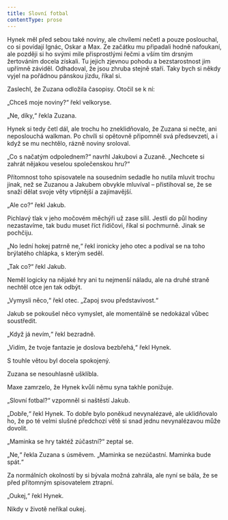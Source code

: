 ```yaml
---
title: Slovní fotbal
contentType: prose
---
```


Hynek měl před sebou také noviny, ale chvílemi nečetl a pouze poslouchal, co si povídají Ignác, Oskar a Max. Ze začátku mu připadali hodně nafoukaní, ale později si ho svými mile přisprostlými řečmi a vším tím drsným žertováním docela získali. Tu jejich zjevnou pohodu a bezstarostnost jim upřímně záviděl. Odhadoval, že jsou zhruba stejně staří. Taky bych si někdy vyjel na pořádnou pánskou jízdu, říkal si.

  

Zaslechl, že Zuzana odložila časopisy. Otočil se k ní:

„Chceš moje noviny?“ řekl velkoryse.

„Ne, díky,“ řekla Zuzana.

Hynek si tedy četl dál, ale trochu ho zneklidňovalo, že Zuzana si nečte, ani neposlouchá walkman. Po chvíli si opětovně připomněl svá předsevzetí, a i když se mu nechtělo, rázně noviny sroloval.

„Co s načatým odpolednem?“ navrhl Jakubovi a Zuzaně. „Nechcete si zahrát nějakou veselou společenskou hru?“

Přítomnost toho spisovatele na sousedním sedadle ho nutila mluvit trochu jinak, než se Zuzanou a Jakubem obvykle mluvíval – přistihoval se, že se snaží dělat svoje věty vtipnější a zajímavější.

„Ale co?“ řekl Jakub.

Pichlavý tlak v jeho močovém měchýři už zase sílil. Jestli do půl hodiny nezastavíme, tak budu muset říct řidičovi, říkal si po­chmurně. Jinak se pochčiju.

„No lední hokej patrně ne,“ řekl ironicky jeho otec a podíval se na toho brýlatého chlápka, s kterým seděl.

„Tak co?“ řekl Jakub.

Neměl logicky na nějaké hry ani tu nejmenší náladu, ale na druhé straně nechtěl otce jen tak odbýt.

„Vymysli něco,“ řekl otec. „Zapoj svou představivost.“

Jakub se pokoušel něco vymyslet, ale momentálně se nedokázal vůbec soustředit.

„Když já nevím,“ řekl bezradně.

„Vidím, že tvoje fantazie je doslova bezbřehá,“ řekl Hynek.

S touhle větou byl docela spokojený.

Zuzana se nesouhlasně ušklíbla.

Maxe zamrzelo, že Hynek kvůli němu syna takhle ponižuje.

„Slovní fotbal?“ vzpomněl si naštěstí Jakub.

„Dobře,“ řekl Hynek. To dobře bylo poněkud nevynalézavé, ale uklidňovalo ho, že po té velmi slušné předchozí větě si snad jednu nevynalézavou může dovolit.

„Maminka se hry taktéž zúčastní?“ zeptal se.

„Ne,“ řekla Zuzana s úsměvem. „Maminka se nezúčastní. Maminka bude spát.“

Za normálních okolností by si bývala možná zahrála, ale nyní se bála, že se před přítomným spisovatelem ztrapní.

„Oukej,“ řekl Hynek.

Nikdy v životě neříkal oukej.

